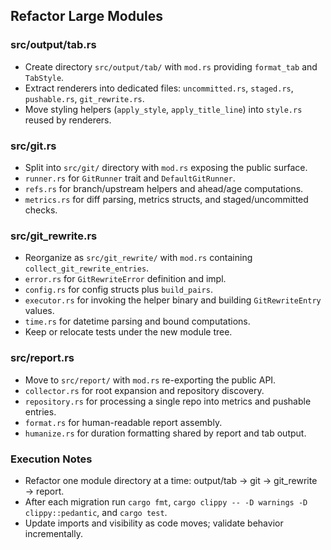 ## Refactor Large Modules

### src/output/tab.rs
- Create directory `src/output/tab/` with `mod.rs` providing `format_tab` and `TabStyle`.
- Extract renderers into dedicated files: `uncommitted.rs`, `staged.rs`, `pushable.rs`, `git_rewrite.rs`.
- Move styling helpers (`apply_style`, `apply_title_line`) into `style.rs` reused by renderers.

### src/git.rs
- Split into `src/git/` directory with `mod.rs` exposing the public surface.
- `runner.rs` for `GitRunner` trait and `DefaultGitRunner`.
- `refs.rs` for branch/upstream helpers and ahead/age computations.
- `metrics.rs` for diff parsing, metrics structs, and staged/uncommitted checks.

### src/git_rewrite.rs
- Reorganize as `src/git_rewrite/` with `mod.rs` containing `collect_git_rewrite_entries`.
- `error.rs` for `GitRewriteError` definition and impl.
- `config.rs` for config structs plus `build_pairs`.
- `executor.rs` for invoking the helper binary and building `GitRewriteEntry` values.
- `time.rs` for datetime parsing and bound computations.
- Keep or relocate tests under the new module tree.

### src/report.rs
- Move to `src/report/` with `mod.rs` re-exporting the public API.
- `collector.rs` for root expansion and repository discovery.
- `repository.rs` for processing a single repo into metrics and pushable entries.
- `format.rs` for human-readable report assembly.
- `humanize.rs` for duration formatting shared by report and tab output.

### Execution Notes
- Refactor one module directory at a time: output/tab → git → git_rewrite → report.
- After each migration run `cargo fmt`, `cargo clippy -- -D warnings -D clippy::pedantic`, and `cargo test`.
- Update imports and visibility as code moves; validate behavior incrementally.
